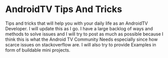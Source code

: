 # AndroidTV Tips And Tricks
Tips and tricks that will help you with your daily life as an AndroidTV Developer. 
I will update this as I go. I have a large backlog of ways and methods to solve issues and I will try to post as much as possible because I think this is what the Android TV Community Needs especially since how scarce issues on stackoverflow are. I will also try to provide Examples in form of buildable mini projects.
